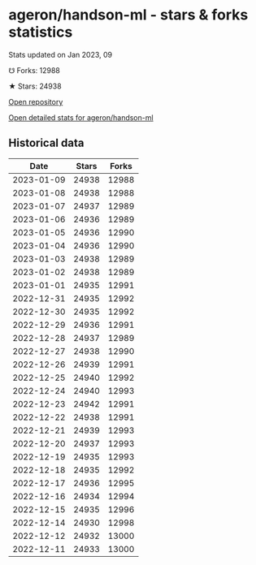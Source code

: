 # ageron/handson-ml - stars & forks statistics

Stats updated on Jan 2023, 09

☋ Forks: 12988

★ Stars: 24938

[Open repository](https://github.com/ageron/handson-ml)

[Open detailed stats for ageron/handson-ml](https://reviewgithub.com/rep/ageron/handson-ml)

## Historical data
| Date | Stars | Forks |
|------|-------|-------|
| 2023-01-09 | 24938 | 12988 | 
| 2023-01-08 | 24938 | 12988 | 
| 2023-01-07 | 24937 | 12989 | 
| 2023-01-06 | 24936 | 12989 | 
| 2023-01-05 | 24936 | 12990 | 
| 2023-01-04 | 24936 | 12990 | 
| 2023-01-03 | 24938 | 12989 | 
| 2023-01-02 | 24938 | 12989 | 
| 2023-01-01 | 24935 | 12991 | 
| 2022-12-31 | 24935 | 12992 | 
| 2022-12-30 | 24935 | 12992 | 
| 2022-12-29 | 24936 | 12991 | 
| 2022-12-28 | 24937 | 12989 | 
| 2022-12-27 | 24938 | 12990 | 
| 2022-12-26 | 24939 | 12991 | 
| 2022-12-25 | 24940 | 12992 | 
| 2022-12-24 | 24940 | 12993 | 
| 2022-12-23 | 24942 | 12991 | 
| 2022-12-22 | 24938 | 12991 | 
| 2022-12-21 | 24939 | 12993 | 
| 2022-12-20 | 24937 | 12993 | 
| 2022-12-19 | 24935 | 12993 | 
| 2022-12-18 | 24935 | 12992 | 
| 2022-12-17 | 24936 | 12995 | 
| 2022-12-16 | 24934 | 12994 | 
| 2022-12-15 | 24935 | 12996 | 
| 2022-12-14 | 24930 | 12998 | 
| 2022-12-12 | 24932 | 13000 | 
| 2022-12-11 | 24933 | 13000 | 

